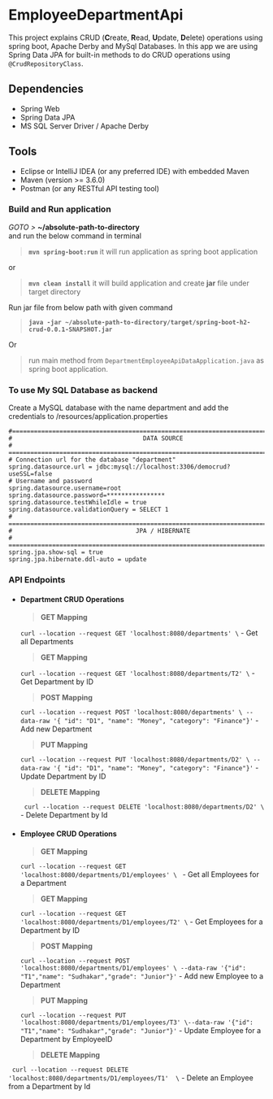 # EmployeeDepartmentApi

This project explains CRUD (**C**reate, **R**ead, **U**pdate, **D**elete) operations using spring boot, Apache Derby and MySql Databases.
In this app we are using Spring Data JPA for built-in methods to do CRUD operations using `@CrudRepositoryClass`.     

## Dependencies 
- Spring Web
- Spring Data JPA 
- MS SQL Server Driver / Apache Derby

## Tools
- Eclipse or IntelliJ IDEA (or any preferred IDE) with embedded Maven
- Maven (version >= 3.6.0)
- Postman (or any RESTful API testing tool)

###  Build and Run application
_GOTO >_ **~/absolute-path-to-directory**  
and run the below command in terminal
> **```mvn spring-boot:run```** it will run application as spring boot application

or
> **```mvn clean install```** it will build application and create **jar** file under target directory 

Run jar file from below path with given command
> **```java -jar ~/absolute-path-to-directory/target/spring-boot-h2-crud-0.0.1-SNAPSHOT.jar```**

Or
> run main method from `DepartmentEmployeeApiDataApplication.java` as spring boot application.  

### To use My SQL Database as backend

Create a MySQL database with the name department and add the credentials to /resources/application.properties

```
#=============================================================================
#                                    DATA SOURCE
# =============================================================================
# Connection url for the database "department"
spring.datasource.url = jdbc:mysql://localhost:3306/democrud?useSSL=false
# Username and password
spring.datasource.username=root
spring.datasource.password=****************
spring.datasource.testWhileIdle = true
spring.datasource.validationQuery = SELECT 1
# ==========================================================================
#                                  JPA / HIBERNATE
# ==========================================================================
spring.jpa.show-sql = true
spring.jpa.hibernate.ddl-auto = update
```

### API Endpoints

- #### Department CRUD Operations
    > **GET Mapping** 
    
    ```curl --location --request GET 'localhost:8080/departments' \```  - Get all Departments
    
    > **GET Mapping**
    
    ```curl --location --request GET 'localhost:8080/departments/T2' \``` - Get Department by ID
       
    > **POST Mapping**  
    
    ```curl --location --request POST 'localhost:8080/departments' \ --data-raw '{ "id": "D1", "name": "Money", "category": "Finance"}'``` - Add new Department
    
    > **PUT Mapping**
    
    ```curl --location --request PUT 'localhost:8080/departments/D2' \ --data-raw '{ "id": "D1", "name": "Money", "category": "Finance"}'``` - Update Department by ID
    
    > **DELETE Mapping**
    
   ``` curl --location --request DELETE 'localhost:8080/departments/D2' \``` - Delete Department by Id
   
 -  #### Employee CRUD Operations
    > **GET Mapping** 
    
    ```curl --location --request GET 'localhost:8080/departments/D1/employees' \ ```  - Get all Employees for a Department
    
    > **GET Mapping**
    
    ```curl --location --request GET 'localhost:8080/departments/D1/employees/T2' \``` - Get Employees for a Department by ID
       
    > **POST Mapping**  
    
    ```curl --location --request POST 'localhost:8080/departments/D1/employees' \ --data-raw '{"id": "T1","name": "Sudhakar","grade": "Junior"}'``` - Add new Employee to a Department
    
    > **PUT Mapping**
    
    ```curl --location --request PUT 'localhost:8080/departments/D1/employees/T3' \--data-raw '{"id": "T1","name": "Sudhakar","grade": "Junior"}'``` - Update Employee for a Department by EmployeeID
    
    > **DELETE Mapping**
    
   ``` curl --location --request DELETE 'localhost:8080/departments/D1/employees/T1'  \``` - Delete an Employee from a Department by Id

